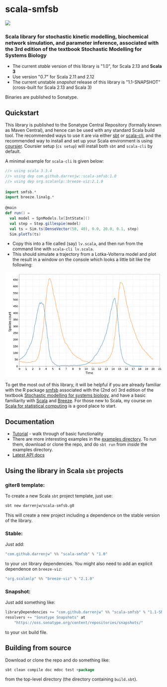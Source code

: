 # scala-smfsb

[![](https://github.com/darrenjw/scala-smfsb/actions/workflows/ci.yml/badge.svg)](https://github.com/darrenjw/scala-smfsb/actions)

### Scala library for stochastic kinetic modelling, biochemical network simulation, and parameter inference, associated with the 3rd edition of the textbook Stochastic Modelling for Systems Biology

* The current *stable* version of this library is "1.0", for Scala 2.13 and **Scala 3**
* Use version "0.7" for Scala 2.11 and 2.12
* The current unstable *snapshot* release of this library is "1.1-SNAPSHOT" (cross-built for Scala 2.13 and Scala 3)

Binaries are published to Sonatype.

## Quickstart

This library is published to the Sonatype Central Repository (formally known as Maven Central), and hence can be used with any standard Scala build tool. The recommended ways to use it are via either [sbt](http://www.scala-sbt.org/) or [scala-cli](https://scala-cli.virtuslab.org/), and the recommended way to install and set up your Scala environment is using [coursier](https://get-coursier.io/docs/cli-installation). Coursier setup (`cs setup`) will install both `sbt` and `scala-cli` by default.

A minimal example for `scala-cli` is given below:
```scala
//> using scala 3.3.4
//> using dep com.github.darrenjw::scala-smfsb:1.0
//> using dep org.scalanlp::breeze-viz:2.1.0

import smfsb.*
import breeze.linalg.*

@main
def run() =
  val model = SpnModels.lv[IntState]()
  val step = Step.gillespie(model)
  val ts = Sim.ts(DenseVector(50, 40), 0.0, 20.0, 0.1, step)
  Sim.plotTs(ts)

```
* Copy this into a file called (say) `lv.scala`, and then run from the command line with `scala-cli lv.scala`.
* This should simulate a trajectory from a Lotka-Volterra model and plot the result in a window on the console which looks a little bit like the following:

![Lotka-Volterra trajectory](LV-trajectory.png)

To get the most out of this library, it will be helpful if you are already familiar with the R package [smfsb](https://cran.r-project.org/package=smfsb) associated with the (2nd or) 3rd edition of the textbook [Stochastic modelling for systems biology](https://github.com/darrenjw/smfsb/), and have a basic familiarity with [Scala](https://www.scala-lang.org/) and [Breeze](https://github.com/scalanlp/breeze). For those new to Scala, my course on [Scala for statistical computing](https://github.com/darrenjw/scala-course/blob/master/SelfStudyGuide.md) is a good place to start.

## Documentation

* [Tutorial](docs/Tutorial.md) - walk through of basic functionality
* There are more interesting examples in the [examples directory](examples/). To run them, download or clone the repo, and do `sbt run` from *inside* the examples directory.
* [Latest API docs](https://darrenjw.github.io/scala-smfsb/smfsb.html)

## Using the library in Scala `sbt` projects

### giter8 template:

To create a new Scala `sbt` project template, just use:
```bash
sbt new darrenjw/scala-smfsb.g8
```
This will create a new project including a dependence on the stable version of the library.

### Stable:

Just add:
```scala
"com.github.darrenjw" %% "scala-smfsb" % "1.0"
```
to your `sbt` library dependencies. You might also need to add an explicit dependence on `breeze-viz`:
```scala
"org.scalanlp" %% "breeze-viz" % "2.1.0"
```

### Snapshot:

Just add something like:
```scala
libraryDependencies += "com.github.darrenjw" %% "scala-smfsb" % "1.1-SNAPSHOT"
resolvers += "Sonatype Snapshots" at
    "https://oss.sonatype.org/content/repositories/snapshots/"
```
to your `sbt` build file.

## Building from source

Download or clone the repo and do something like:
```scala
sbt clean compile doc mdoc test +package
```
from the top-level directory (the directory containing `build.sbt`).


